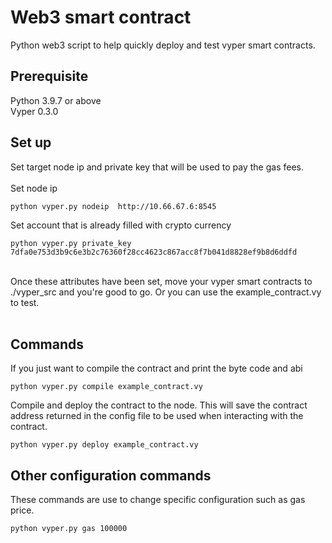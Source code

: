 # Web3 smart contract
Python web3 script to help quickly deploy and test vyper smart contracts.

## Prerequisite
Python 3.9.7 or above <br>
Vyper 0.3.0

## Set up
Set target node ip and private key that will be used to pay the gas fees. <br>
<br>
Set node ip
```
python vyper.py nodeip  http://10.66.67.6:8545
```
Set account that is already filled with crypto currency 
```
python vyper.py private_key 7dfa0e753d3b9c6e3b2c76360f28cc4623c867acc8f7b041d8828ef9b8d6ddfd
```
<br>
Once these attributes have been set, move your vyper smart contracts to ./vyper_src and you're good to go. Or you can use the example_contract.vy to test. <br>
<br>

## Commands
If you just want to compile the contract and print the byte code and abi<br>
```
python vyper.py compile example_contract.vy
```
Compile and deploy the contract to the node. This will save the contract address returned in the config file to be used when interacting with the contract.
```
python vyper.py deploy example_contract.vy
```

## Other configuration commands
These commands are use to change specific configuration such as gas price.<br>

```
python vyper.py gas 100000
```

